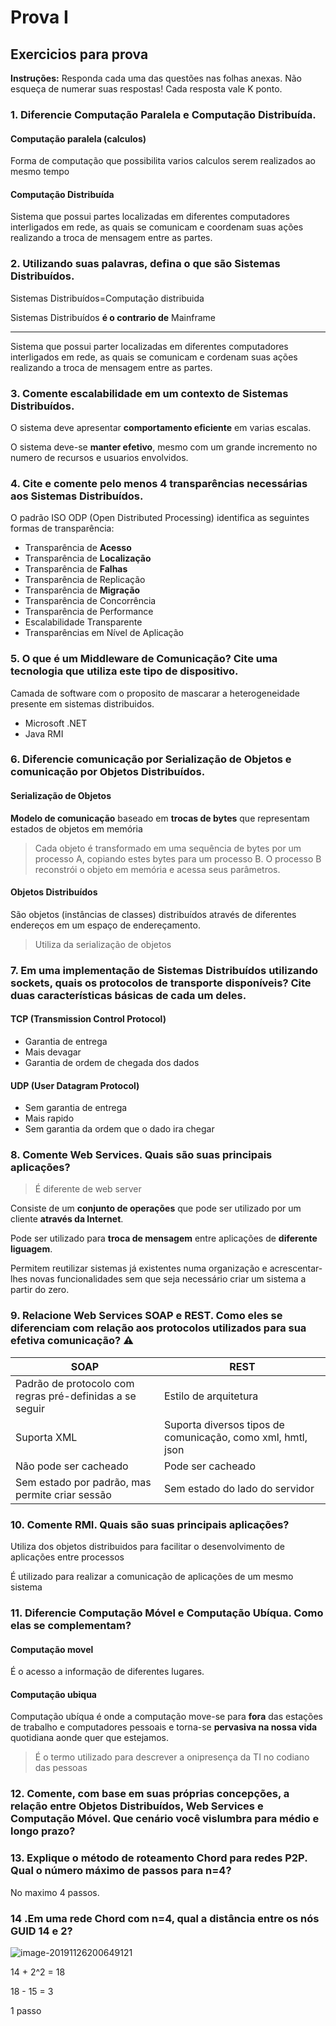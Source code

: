 # Prova I

## Exercicios para prova

**Instruções:**
Responda cada uma das questões nas folhas anexas. Não esqueça de numerar suas respostas! Cada resposta vale K ponto.

### 1. Diferencie Computação Paralela e Computação Distribuída.

#### Computação paralela (calculos)

Forma de computação que possibilita varios calculos serem realizados ao mesmo tempo

#### Computação Distribuída

Sistema que possui partes localizadas em diferentes computadores interligados em rede, as quais se comunicam e coordenam suas ações realizando a troca de mensagem entre as partes.

### 2. Utilizando suas palavras, defina o que são Sistemas Distribuídos.

Sistemas Distribuídos=Computação distribuida

Sistemas Distribuídos **é o contrario de** Mainframe

--------------------

Sistema que possui parter localizadas em diferentes computadores interligados em rede, as quais se comunicam e cordenam suas ações realizando a troca de mensagem entre as partes.

### 3. Comente escalabilidade em um contexto de Sistemas Distribuídos.

O sistema deve apresentar **comportamento eficiente** em varias escalas.

O sistema deve-se **manter efetivo**, mesmo com um grande incremento no numero de recursos e usuarios envolvidos.

### 4. Cite e comente pelo menos 4 transparências necessárias aos Sistemas Distribuídos.

O padrão ISO ODP (Open Distributed Processing) identifica as
seguintes formas de transparência:

- Transparência de **Acesso**
- Transparência de **Localização**
- Transparência de **Falhas**
- Transparência de Replicação
- Transparência de **Migração**
- Transparência de Concorrência
- Transparência de Performance
- Escalabilidade Transparente
- Transparências em Nível de Aplicação

### 5. O que é um Middleware de Comunicação? Cite uma tecnologia que utiliza este tipo de dispositivo.

Camada de software com o proposito de mascarar a heterogeneidade presente em sistemas distribuidos.

- Microsoft .NET
- Java RMI

### 6. Diferencie comunicação por Serialização de Objetos e comunicação por Objetos Distribuídos.

#### Serialização de Objetos

**Modelo de comunicação** baseado em **trocas de bytes** que representam estados de objetos em memória

> Cada objeto é transformado em uma sequência de bytes por um processo A, copiando estes bytes para um processo B. O processo B reconstrói o objeto em memória e acessa seus parâmetros.

#### Objetos Distribuídos

São objetos (instâncias de classes) distribuídos através de diferentes endereços em um espaço de endereçamento.

> Utiliza da serialização de objetos

### 7. Em uma implementação de Sistemas Distribuídos utilizando sockets, quais os protocolos de transporte disponíveis? Cite duas características básicas de cada um deles.

#### TCP (Transmission Control Protocol)

- Garantia de entrega
- Mais devagar
- Garantia de ordem de chegada dos dados

#### UDP (User Datagram Protocol)

- Sem garantia de entrega
- Mais rapido
- Sem garantia da ordem que o dado ira chegar

### 8. Comente Web Services. Quais são suas principais aplicações?

>  É diferente de web server

Consiste de um **conjunto de operações** que pode ser utilizado por um cliente **através da Internet**.

Pode ser utilizado para **troca de mensagem** entre aplicações de **diferente liguagem**.

Permitem reutilizar sistemas já existentes numa organização e acrescentar-lhes novas funcionalidades sem que seja necessário criar um sistema a partir do zero. 

### 9. Relacione Web Services SOAP e REST. Como eles se diferenciam com relação aos protocolos utilizados para sua efetiva comunicação? :warning:

| SOAP                                                     | REST                                                        |
| -------------------------------------------------------- | ----------------------------------------------------------- |
| Padrão de protocolo com regras pré-definidas a se seguir | Estilo de arquitetura                                       |
| Suporta XML                                              | Suporta diversos tipos de comunicação, como xml, hmtl, json |
| Não pode ser cacheado                                    | Pode ser cacheado                                           |
| Sem estado por padrão, mas permite criar sessão          | Sem estado do lado do servidor                              |

### 10. Comente RMI. Quais são suas principais aplicações?

Utiliza dos objetos distribuidos para facilitar o desenvolvimento de aplicações entre processos

É utilizado para realizar a comunicação de aplicações de um mesmo sistema

### 11. Diferencie Computação Móvel e Computação Ubíqua. Como elas se complementam?

#### Computação movel

É o acesso a informação de diferentes lugares.

#### Computação ubiqua

Computação ubíqua é onde a computação move-se para **fora** das estações de trabalho e computadores pessoais e torna-se **pervasiva na nossa vida** quotidiana aonde quer que estejamos. 

>  É o termo utilizado para descrever a onipresença da TI no codiano das pessoas

### 12. Comente, com base em suas próprias concepções, a relação entre Objetos Distribuídos, Web Services e Computação Móvel. Que cenário você vislumbra para médio e longo prazo?



### 13. Explique o método de roteamento Chord para redes P2P. Qual o número máximo de passos para n=4?

No maximo 4 passos.

### 14 .Em uma rede Chord com n=4, qual a distância entre os nós GUID 14 e 2?

![image-20191126200649121](C:\Users\Erico\AppData\Roaming\Typora\typora-user-images\image-20191126200649121.png)

14 + 2^2 = 18

18 - 15 = 3

1 passo	